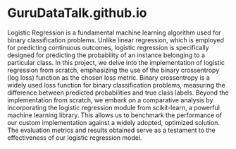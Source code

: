 # GuruDataTalk.github.io
Logistic Regression is a fundamental machine learning algorithm used for binary classification problems. Unlike linear regression, which is employed for predicting continuous outcomes, logistic regression is specifically designed for predicting the probability of an instance belonging to a particular class.
In this project, we delve into the implementation of logistic regression from scratch, emphasizing the use of the binary crossentropy (log loss) function as the chosen loss metric. Binary crossentropy is a widely used loss function for binary classification problems, measuring the difference between predicted probabilities and true class labels.
Beyond the implementation from scratch, we embark on a comparative analysis by incorporating the logistic regression module from scikit-learn, a powerful machine learning library. This allows us to benchmark the performance of our custom implementation against a widely adopted, optimized solution. The evaluation metrics and results obtained serve as a testament to the effectiveness of our logistic regression model.
